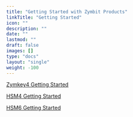 ```yaml
---
title: "Getting Started with Zymbit Products"
linkTitle: "Getting Started"
icon: ""
description: ""
date: ""
lastmod: ""
draft: false
images: []
type: "docs"
layout: "single"
weight: -100
---
```


<p><a href="https://docs.zymbit.com/quickstart/getting-started/zymkey4">Zymkey4 Getting Started</a></p>
<p><a href="https://docs.zymbit.com/quickstart/getting-started/hsm4">HSM4 Getting Started</a></p>
<p><a href="https://docs.zymbit.com/quickstart/getting-started/hsm6">HSM6 Getting Started</a></p>
